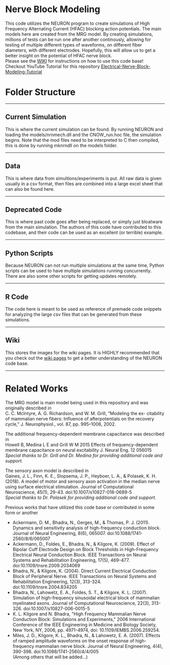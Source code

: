 # Nerve Block Modeling

This code utilizes the NEURON program to create simulations of High Frequency Alternating Current (HFAC) blocking action potentials. The main models here are created from the MRG model. By creating simulations, millions of tests can be run one after another continously, allowing for testing of multiple different types of waveforms, on different fiber diameters, with different electrodes. Hopefully, this will allow us to get a better insight on the potential of HFAC nerve block.  
Please see the [WIKI](https://github.com/joey-kilgore/Nerve-Block-Modeling/wiki) for instructions on how to use this code base!  
Checkout YouTube Tutorial for this repository [Electrical-Nerve-Block-Modeling-Tutorial](https://www.youtube.com/playlist?list=PL-HiS65yepm4Jo8OU-ZKYyLbT7wxt7Kjr)

# Folder Structure
---
## Current Simulation  
This is where the current simulation can be found. By running NEURON and loading the models/nrnmech.dll and the CNOW_run.hoc file, the simulation begins. Note that the mod files need to be interpreted to C then compiled, this is done by running mknrndll on the models folder.  

---
## Data  
This is where data from simultions/experiments is put. All raw data is given usually in a csv format, then files are combined into a large excel sheet that can also be found here.  

---
## Deprecated Code  
This is where past code goes after being replaced, or simply just bloatware from the main simulation. The authors of this code have contributed to this codebase, and their code can be used as an excellent (or terrible) example.  

---
## Python Scripts  
Because NEURON can not run multiple simulations at the same time, Python scripts can be used to have multiple simulations running concurrently. There are also some other scripts for getting updates remotely.  

---
## R Code  
The code here is meant to be used as reference of premade code snippets for analyzing the large csv files that can be generated from these simulations.  

---
## Wiki
This stores the images for the wiki pages. It is HIGHLY recommended that you check out the [wiki pages](https://github.com/joey-kilgore/Nerve-Block-Modeling/wiki) to get a better understanding of the NEURON code base. 

---
# Related Works  
The MRG model is main model being used in this repository and was originally described in  
C. C. McIntyre, A. G. Richardson, and W. M. Grill, “Modeling the ex- citability of mammalian nerve fibers: Influence of afterpotentials on the recovery cycle,” J. Neurophysiol., vol. 87, pp. 995–1006, 2002.  

The additional frequency-dependent membrane capacitance was described in  
Howell B, Medina L E and Grill W M 2015 Effects of frequency-dependent membrane capacitance on neural excitability J. Neural Eng. 12 056015  
*Special thanks to Dr. Grill and Dr. Medina for providing additional code and support.*  

The sensory axon model is described in  
Gaines, J. L., Finn, K. E., Slopsema, J. P., Heyboer, L. A., &amp; Polasek, K. H. (2018). A model of motor and sensory axon activation in the median nerve using surface electrical stimulation. Journal of Computational Neuroscience, 45(1), 29-43. doi:10.1007/s10827-018-0689-5  
*Special thanks to Dr. Polasek for providing additional code and support.*  

Previous works that have utilized this code base or contributed in some form or another  
 - Ackermann, D. M., Bhadra, N., Gerges, M., &amp; Thomas, P. J. (2011). Dynamics and sensitivity analysis of high-frequency conduction block. Journal of Neural Engineering, 8(6), 065007. doi:10.1088/1741-2560/8/6/065007  
 - Ackermann, D., Foldes, E., Bhadra, N., &amp; Kilgore, K. (2009). Effect of Bipolar Cuff Electrode Design on Block Thresholds in High-Frequency Electrical Neural Conduction Block. IEEE Transactions on Neural Systems and Rehabilitation Engineering, 17(5), 469-477. doi:10.1109/tnsre.2009.2034069  
 - Bhadra, N., &amp; Kilgore, K. (2004). Direct Current Electrical Conduction Block of Peripheral Nerve. IEEE Transactions on Neural Systems and Rehabilitation Engineering, 12(3), 313-324. doi:10.1109/tnsre.2004.834205  
 - Bhadra, N., Lahowetz, E. A., Foldes, S. T., &amp; Kilgore, K. L. (2007). Simulation of high-frequency sinusoidal electrical block of mammalian myelinated axons. Journal of Computational Neuroscience, 22(3), 313-326. doi:10.1007/s10827-006-0015-5  
 - K. L. Kilgore and N. Bhadra, "High Frequency Mammalian Nerve Conduction Block: Simulations and Experiments," 2006 International Conference of the IEEE Engineering in Medicine and Biology Society, New York, NY, 2006, pp. 4971-4974, doi: 10.1109/IEMBS.2006.259254.  
 - Miles, J. D., Kilgore, K. L., Bhadra, N., &amp; Lahowetz, E. A. (2007). Effects of ramped amplitude waveforms on the onset response of high-frequency mammalian nerve block. Journal of Neural Engineering, 4(4), 390-398. doi:10.1088/1741-2560/4/4/005  
(Among others that will be added...)
